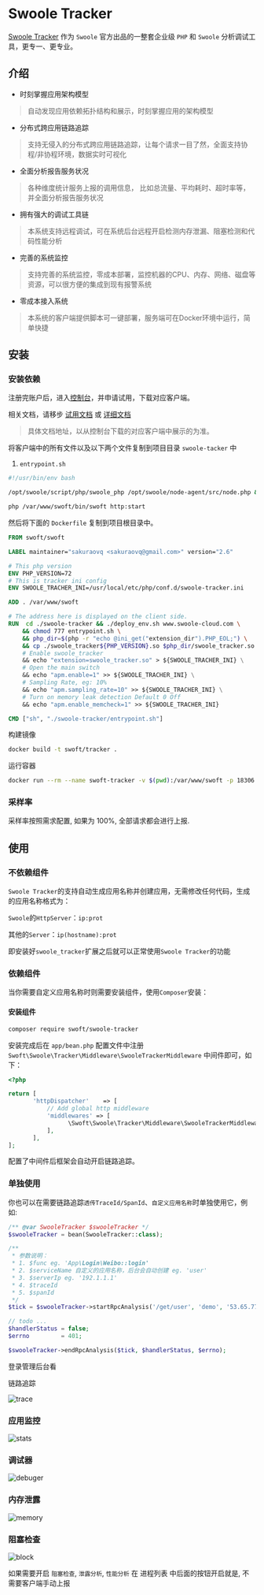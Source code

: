 # Swoole Tracker

[Swoole Tracker](https://www.swoole-cloud.com/tracker.html) 作为 `Swoole` 官方出品的一整套企业级 `PHP` 和 `Swoole` 分析调试工具，更专一、更专业。

## 介绍

- 时刻掌握应用架构模型
> 自动发现应用依赖拓扑结构和展示，时刻掌握应用的架构模型
- 分布式跨应用链路追踪
> 支持无侵入的分布式跨应用链路追踪，让每个请求一目了然，全面支持协程/非协程环境，数据实时可视化
- 全面分析报告服务状况
> 各种维度统计服务上报的调用信息， 比如总流量、平均耗时、超时率等，并全面分析报告服务状况
- 拥有强大的调试工具链
> 本系统支持远程调试，可在系统后台远程开启检测内存泄漏、阻塞检测和代码性能分析
- 完善的系统监控
> 支持完善的系统监控，零成本部署，监控机器的CPU、内存、网络、磁盘等资源，可以很方便的集成到现有报警系统
- 零成本接入系统
> 本系统的客户端提供脚本可一键部署，服务端可在Docker环境中运行，简单快捷

## 安装

### 安装依赖

注册完账户后，进入[控制台](https://www.swoole-cloud.com/dashboard/catdemo/)，并申请试用，下载对应客户端。

相关文档，请移步 [试用文档](https://www.kancloud.cn/swoole-inc/ee-base-wiki/1214079) 或 [详细文档](https://www.kancloud.cn/swoole-inc/ee-help-wiki/1213080) 

> 具体文档地址，以从控制台下载的对应客户端中展示的为准。

将客户端中的所有文件以及以下两个文件复制到项目目录 `swoole-tacker` 中

1. `entrypoint.sh`

```bash
#!/usr/bin/env bash

/opt/swoole/script/php/swoole_php /opt/swoole/node-agent/src/node.php &

php /var/www/swoft/bin/swoft http:start

```

然后将下面的 `Dockerfile` 复制到项目根目录中。

```dockerfile
FROM swoft/swoft

LABEL maintainer="sakuraovq <sakuraovq@gmail.com>" version="2.6"

# This php version
ENV PHP_VERSION=72
# This is tracker ini config
ENV SWOOLE_TRACHER_INI=/usr/local/etc/php/conf.d/swoole-tracker.ini

ADD . /var/www/swoft

# The address here is displayed on the client side.
RUN  cd ./swoole-tracker && ./deploy_env.sh www.swoole-cloud.com \
    && chmod 777 entrypoint.sh \
    && php_dir=$(php -r "echo @ini_get("extension_dir").PHP_EOL;") \
    && cp ./swoole_tracker${PHP_VERSION}.so $php_dir/swoole_tracker.so \
    # Enable swoole_tracker
    && echo "extension=swoole_tracker.so" > ${SWOOLE_TRACHER_INI} \
    # Open the main switch
    && echo "apm.enable=1" >> ${SWOOLE_TRACHER_INI} \
    # Sampling Rate, eg: 10%
    && echo "apm.sampling_rate=10" >> ${SWOOLE_TRACHER_INI} \
    # Turn on memory leak detection Default 0 Off
    && echo "apm.enable_memcheck=1" >> ${SWOOLE_TRACHER_INI}

CMD ["sh", "./swoole-tracker/entrypoint.sh"]
```

构建镜像
```bash
docker build -t swoft/tracker .
```
运行容器

```bash
docker run --rm --name swoft-tracker -v $(pwd):/var/www/swoft -p 18306:18306 swoft/tracker
```
### 采样率

采样率按照需求配置, 如果为 100%, 全部请求都会进行上报.

## 使用

### 不依赖组件

`Swoole Tracker`的支持自动生成应用名称并创建应用，无需修改任何代码，生成的应用名称格式为：

`Swoole`的`HttpServer`：`ip:prot`

其他的`Server`：`ip(hostname):prot`

即安装好`swoole_tracker`扩展之后就可以正常使用`Swoole Tracker`的功能

### 依赖组件

当你需要自定义应用名称时则需要安装组件，使用`Composer`安装：

#### 安装组件

```bash
composer require swoft/swoole-tracker
```

安装完成后在 `app/bean.php` 配置文件中注册 `Swoft\Swoole\Tracker\Middleware\SwooleTrackerMiddleware` 中间件即可，如下：

```php
<?php

return [
       'httpDispatcher'    => [
           // Add global http middleware
           'middlewares' => [
                 \Swoft\Swoole\Tracker\Middleware\SwooleTrackerMiddleware::class,
           ],
       ],
];
```

配置了中间件后框架会自动开启链路追踪。

### 单独使用

你也可以在需要链路追踪`透传TraceId/SpanId`、`自定义应用名称`时单独使用它，例如:

```php
/** @var SwooleTracker $swooleTracker */
$swooleTracker = bean(SwooleTracker::class);

/**
 * 参数说明：
 * 1. $func eg. 'App\Login\Weibo::login'
 * 2. $serviceName 自定义的应用名称，后台会自动创建 eg. 'user'
 * 3. $serverIp eg. '192.1.1.1'
 * 4. $traceId
 * 5. $spanId
 */
$tick = $swooleTracker->startRpcAnalysis('/get/user', 'demo', '53.65.77.11', $traceId, $spanId);

// todo ...
$handlerStatus = false;
$errno         = 401;

$swooleTracker->endRpcAnalysis($tick, $handlerStatus, $errno);
```

登录管理后台看

链路追踪

![trace](../image/extra/trace.png)
 
### 应用监控
 
![stats](../image/extra/monitor.png)
 
### 调试器
![debuger](../image/extra/process.png)


### 内存泄露
![memory](../image/extra/memory.png)

### 阻塞检查

![block](../image/extra/block.png)


如果需要开启 `阻塞检查`, `泄露分析`, `性能分析` 在 进程列表 中后面的按钮开启就是, 不需要客户端手动上报
